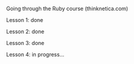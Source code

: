 Going through the Ruby course (thinknetica.com)

Lesson 1: done 

Lesson 2: done

Lesson 3: done

Lesson 4: in progress...